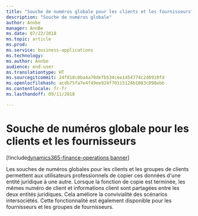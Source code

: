 ```yaml
---
title: "Souche de numéros globale pour les clients et les fournisseurs"
description: "Souche de numéros globale"
author: Annbe
manager: AnnBe
ms.date: 07/22/2018
ms.topic: article
ms.prod: 
ms.service: business-applications
ms.technology: 
ms.author: Annbe
audience: end-user
ms.translationtype: HT
ms.sourcegitcommit: 24f818c0ba4a70defb534cee1454774c2d6910fd
ms.openlocfilehash: acdb75fa7e4f49ee924f70115124b1083c098ebb
ms.contentlocale: fr-fr
ms.lasthandoff: 09/11/2018

---
```

#  <a name="global-number-sequences-for-customers-and-vendors"></a>Souche de numéros globale pour les clients et les fournisseurs

[!include[dynamics365-finance-operations banner](../includes/dynamics365-finance-operations.md)]


Les souches de numéros globales pour les clients et les groupes de clients permettent aux utilisateurs professionnels de copier ces données d'une entité juridique à une autre. Lorsque la fonction de copie est terminée, les mêmes numéro de client et informations client sont partagées entre les deux entités juridiques. Cela améliore la convivialité des scénarios intersociétés. Cette fonctionnalité est également disponible pour les fournisseurs et les groupes de fournisseurs.

